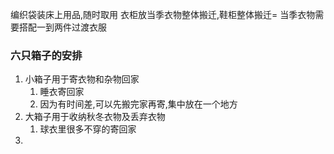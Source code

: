 编织袋装床上用品,随时取用
衣柜放当季衣物整体搬迁,鞋柜整体搬迁=
    当季衣物需要搭配一到两件过渡衣服

### 六只箱子的安排
1. 小箱子用于寄衣物和杂物回家
   1. 睡衣寄回家
   2. 因为有时间差,可以先搬完家再寄,集中放在一个地方
2. 大箱子用于收纳秋冬衣物及丢弃衣物
   1. 球衣里很多不穿的寄回家
3. 